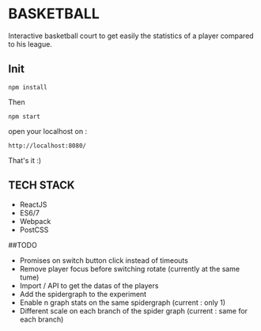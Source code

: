 # BASKETBALL

Interactive basketball court to get easily the statistics of a player compared to his league.

## Init

`npm install`

Then

`npm start`

open your localhost on :

`http://localhost:8080/`

That's it :)

## TECH STACK

- ReactJS
- ES6/7
- Webpack
- PostCSS


##TODO

- Promises on switch button click instead of timeouts
- Remove player focus before switching rotate (currently at the same tume)
- Import / API to get the datas of the players
- Add the spidergraph to the experiment
- Enable n graph stats on the same spidergraph (current : only 1)
- Different scale on each branch of the spider graph (current : same for each branch)
